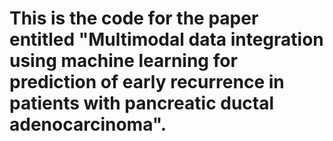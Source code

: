 # This is the code for the paper entitled "Multimodal data integration using machine learning for prediction of early recurrence in patients with pancreatic ductal adenocarcinoma".
